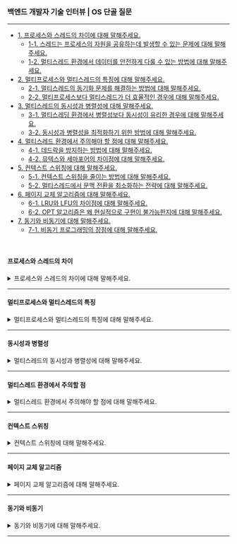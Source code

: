 ### 백엔드 개발자 기술 인터뷰 | OS 단골 질문

---

- [1. 프로세스와 스레드의 차이에 대해 말해주세요.](#프로세스와-스레드의-차이)
    - [1-1. 스레드는 프로세스의 자원을 공유하는데 발생할 수 있는 문제에 대해 말해주세요.]()
    - [1-2. 멀티스레드 환경에서 데이터를 안전하게 다룰 수 있는 방법에 대해 말해주세요.]()
- [2. 멀티프로세스와 멀티스레드의 특징에 대해 말해주세요.](#멀티프로세스와-멀티스레드의-특징)
    - [2-1. 멀티스레드의 동기화 문제를 해결하는 방법에 대해 말해주세요.]()
    - [2-2. 멀티프로세스보다 멀티스레드가 더 효율적인 경우에 대해 말해주세요.]()
- [3. 멀티스레드의 동시성과 병렬성에 대해 말해주세요.](#동시성과-병렬성)
    - [3-1. 멀티스레딩 환경에서 병렬성보다 동시성이 유리한 경우에 대해 말해주세요.]()
    - [3-2. 동시성과 병렬성을 최적화하기 위한 방법에 대해 말해주세요.]()
- [4. 멀티스레드 환경에서 주의해야 할 점에 대해 말해주세요.](#멀티스레드-환경에서-주의할-점)
    - [4-1. 데드락을 방지하는 방법에 대해 말해주세요.]()
    - [4-2. 뮤텍스와 세마포어의 차이점에 대해 말해주세요.]()
- [5. 컨텍스트 스위칭에 대해 말해주세요.](#컨텍스트-스위칭)
    - [5-1. 컨텍스트 스위칭을 줄이는 방법에 대해 말해주세요.]()
    - [5-2. 멀티스레드에서 문맥 전환을 최소화하는 전략에 대해 말해주세요.]()
- [6. 페이지 교체 알고리즘에 대해 말해주세요.](#페이지-교체-알고리즘)
    - [6-1. LRU와 LFU의 차이점에 대해 말해주세요.]()
    - [6-2. OPT 알고리즘은 왜 현실적으로 구현이 불가능한지에 대해 말해주세요.]()
- [7. 동기와 비동기에 대해 말해주세요.](#동기와-비동기)
    - [7-1. 비동기 프로그래밍의 장점에 대해 말해주세요.]()

<br>

#### 프로세스와 스레드의 차이

<details>
<summary>프로세스와 스레드의 차이에 대해 말해주세요.</summary>

- 프로세스(Process)는 실행 중인 프로그램으로, 독립된 메모리 공간(Code, Data, Heap, Stack)을 가진다.

- 스레드(Thread)는 프로세스 내에서 실행되는 작업의 단위이다.
    - Stack만 개별적으로 할당받고, Code, Data, Heap 영역을 공유한다.
    - 같은 프로세스 내에서는 스레드 간 데이터 공유가 가능하다.

<details>
<summary>⁉️ 스레드는 프로세스의 자원을 공유하는데 발생할 수 있는 문제에 대해 말해주세요.</summary>

- 스레드는 같은 프로세스 내에서 메모리(Code, Data, Heap)를 공유하기 때문에 경쟁 상태(Race Condition) 문제가 발생할 수 있다.
- 경쟁 상태(Race Condition)는 여러 스레드가 동시에 공유 데이터에 접근하여 예상치 못한 결과가 발생하는 문제이다.

</details>

<br>

<details>
<summary>⁉️ 멀티스레드 환경에서 데이터를 안전하게 다룰 수 있는 방법에 대해 말해주세요.</summary>

- 뮤텍스(Mutex)는 한 번에 하나의 스레드만 공유 데이터에 접근하도록 제한한다. (상호 배제)
- 세마포어(Semaphore)는 동시 접근 가능한 스레드 수를 제한한다.

</details>

</details>

---

#### 멀티프로세스와 멀티스레드의 특징

<details>
<summary>멀티프로세스와 멀티스레드의 특징에 대해 말해주세요.</summary>

- 멀티프로세스는 여러 개의 프로세스를 독립적으로 실행하는 방식이다.
    - 하나의 프로세스가 종료되어도 다른 프로세스에는 영향이 없다.
    - 단, 프로세스 간 데이터 공유가 어렵고, 문맥 전환 비용(Context Switching)이 크다.

- 멀티스레드는 하나의 프로세스 내부에서 여러 개의 스레드가 동시에 실행하는 방식이다.
    - 스레드 간 데이터 공유가 용이하지만, 동기화 문제가 발생할 가능성이 있다.

<details>
<summary>⁉️ 멀티스레드의 동기화 문제를 해결하는 방법에 대해 말해주세요.</summary>

- 락(Lock)을 사용하여 특정 자원에 대해 한 번에 하나의 스레드만 접근하도록 제한한다.
- 세마포어(Semaphore)를 사용하여 동시에 접근 가능한 스레드 수를 조정한다.

</details>

<br>

<details>
<summary>⁉️ 멀티프로세스보다 멀티스레드가 더 효율적인 경우에 대해 말해주세요.</summary>

- 같은 메모리를 공유해야 하는 경우로 웹 서버, 게임 엔진, 실시간 애플리케이션을 사용할 때 효율적이다.
- 문맥 전환 비용이 큰 경우로 멀티프로세스보다 멀티스레드는 문맥 전환(Context Switching) 비용이 적다.
- I/O 작업이 적고, 연산이 집중된 경우로 멀티스레드가 더 빠른 실행 속도를 가진다.

</details>

</details>

---

#### 동시성과 병렬성

<details>
<summary>멀티스레드의 동시성과 병렬성에 대해 말해주세요.</summary>

- 동시성(Concurrency)은 싱글 코어에서 여러 개의 작업을 번갈아가며 실행하는, 논리적 동시 실행 방식이다.
    - 웹 서버가 여러 요청을 번갈아 처리한다.

- 병렬성(Parallelism)은 멀티 코어에서 여러 개의 작업을 물리적으로 동시에 실행하는 방식이다.
    - 데이터 분석 작업을 여러 코어에서 동시에 수행한다.

<details>
<summary>⁉️ 멀티스레딩 환경에서 병렬성보다 동시성이 유리한 경우에 대해 말해주세요.</summary>

- 싱글 코어 환경에서는 병렬성 대신 동시성을 사용해야 한다.
- I/O 작업이 많은 경우에는 동시성이 더 유리하다.
    - 예를 들어, 웹 서버의 경우로 클라이언트 요청을 순차적으로 처리하는 것보다 동시 실행이 더 효과적이다.

</details>

<br>

<details>
<summary>⁉️ 동시성과 병렬성을 최적화하기 위한 방법에 대해 말해주세요.</summary>

- 스레드 풀(Thread Pool)을 사용하여 불필요한 스레드 생성 및 삭제를 방지하여 성능을 최적화한다.
- 비동기 프로그래밍(Async Programming)을 적용하여 필요할 때만 작업을 수행하도록 한다.
- 작업을 적절히 분할하도록 연산을 여러 스레드로 나눠서 실행한다.

</details>

</details>

---

#### 멀티스레드 환경에서 주의할 점

<details>
<summary>멀티스레드 환경에서 주의해야 할 점에 대해 말해주세요.</summary>

- 멀티스레드 환경에서 발생할 수 있는 문제점:
    - 경쟁 상태(Race Condition)로 여러 스레드가 동시에 공유 데이터에 접근하면 예상치 못한 결과가 발생할 수 있다.
    - 데드락(Deadlock) 상태로 두 개 이상의 스레드가 서로 자원을 점유한 상태에서 무한 대기할 수 있다.
    - 교착 상태(Starvation)로 특정 스레드가 계속해서 자원을 할당받지 못하고 대기하는 상태가 발생할 수 있다.

- 문제점 해결 방법:
    - 뮤텍스(Mutex)는 한 번에 하나의 스레드만 공유 자원에 접근 가능하도록 한다.
    - 세마포어(Semaphore)는 동시에 접근 가능한 스레드 개수를 제한한다.
    - 스핀락(Spinlock)은 바쁜 대기 방식으로 CPU 사용률을 최적화한다.

<details>
<summary>⁉️ 데드락을 방지하는 방법에 대해 말해주세요.</summary>

- 데드락 발생 조건 (Coffman's 조건): 아래 4가지 조건이 동시에 만족하면 데드락(Deadlock)이 발생한다.
    - 상호 배제(Mutual Exclusion)는 자원을 한 번에 하나의 프로세스만 사용 가능하도록 하는 상태이다.
    - 점유 대기(Hold and wait)는 자원을 점유한 상태에서 추가 자원을 기다리는 상태이다.
    - 비선점(No Preemption)은 다른 프로세스가 점유한 자원을 강제로 빼앗을 수 없는 상태이다.
    - 순환 대기(Circular Wait)는 프로세스들이 원형으로 자원을 대기하는 구조이다.

- 데드락 방지 방법:
    - 상호 배제 조건 제거(자원 공유)로 여러 개의 프로세스가 동시에 사용할 수 있도록 자원을 공유하면 데드락을 방지할 수 있다.
    - 점유 대기 조건 제거(자원 요청 전부 완료 후 실행)로 프로세스가 실행되기 전에 필요한 모든 자원을 한 번에 할당하여 점유 대기 상태를 만들지 않는다.
        - 하지만 자원의 활용률이 낮아지고, 요청하지 않을 자원까지 할당될 가능성이 있다.
    - 비선점 조건 제거(자원 회수)로 자원을 점유한 프로세스가 추가 자원을 요청하면 기존 자원을 반납하도록 한다.
        - 하지만 일부 프로세스가 자원을 얻지 못하고 계속 실행되지 않는 기아 상태가 발생할 가능성이 있다.
    - 순환 대기 조건 제거(자원 순서 지정)는 모든 자원에 고유한 우선순위(번호)를 부여하여 순서대로만 요청할 수 있도록 한다.
    - 은행가 알고리즘으로 데드락 회피 기법 중 하나로, 자원의 할당을 신중하게 관리하여 데드락을 방지하는 알고리즘이다.
        - 각 프로세스가 필요한 자원의 최대량을 선언하고, 안전 상태인 경우에만 자원을 할당한다.

</details>

<br>

<details>
<summary>⁉️ 뮤텍스와 세마포어의 차이점에 대해 말해주세요.</summary>

- 뮤텍스(Mutex)는 한 번에 하나의 스레드만 공유 자원에 접근할 수 있도록 하는 락(Lock) 기법이다.
- 세마포어(Semaphore)는 동시에 접근 가능한 스레드의 개수를 지정할 수 있는 기법이다.

- 뮤텍스는 값으로 0 또는 1을 사용하는 이진 세마포인 반면, 세마포어는 값으로 0 이상을 사용한다.
- 뮤텍스는 단일 스레드 접근을 제한하는 목적이지만, 세마포어는 여러 개의 스레드 동시 접근이 가능한 동기화가 목적이다.
- 뮤텍스는 락을 획득한 스레드만 해제 가능하지만, 세마포어는 소유권이 없어 다른 스레드도 해제가 가능하다.

</details>

</details>

---

#### 컨텍스트 스위칭

<details>
<summary>컨텍스트 스위칭에 대해 말해주세요.</summary>

- CPU가 실행 중인 프로세스를 변경할 때, 기존 프로세스의 상태를 저장하고 새로운 프로세스의 상태를 복구하는 과정이다.
- 문맥 전환이 발생하면 CPU 캐시 초기화, 레지스터 변경, PCB(Process Control Block) 교체 등이 이루어진다.

- 컨텍스트 스위칭은 여러 작업이 이루어지므로 비용이 커서 오버헤드가 발생할 수 있다.
- 또한, 캐시 미스가 증가하여 성능 저하로 이어질 가능성이 있다.

<details>
<summary>⁉️ 컨텍스트 스위칭을 줄이는 방법에 대해 말해주세요.</summary>

- 멀티스레드 대신 스레드 풀(Thread Pool)을 사용하여 불필요한 스레드 생성 및 제거를 방지한다.
- 작업 단위를 크게 만들어서 너무 자주 문맥 전환이 일어나지 않도록 작업 크기를 조정한다.
- 동기화를 최소화하여 락을 적게 사용해서 문맥 전환 횟수를 줄인다.

</details>

<br>

<details>
<summary>⁉️ 멀티스레드에서 문맥 전환을 최소화하는 전략에 대해 말해주세요.</summary>

- 락을 최소한으로 사용하여 스레드 간 전환 비용을 감소시킨다.
- 스레드 바인딩을 적용하여 특정 코어에서 특정 스레드만 실행하도록 고정시킨다.

</details>

</details>

---

#### 페이지 교체 알고리즘

<details>
<summary>페이지 교체 알고리즘에 대해 말해주세요.</summary>

-

<details>
<summary>⁉️ LRU와 LFU의 차이점에 대해 말해주세요.</summary>

-

</details>

<br>

<details>
<summary>⁉️ OPT 알고리즘은 왜 현실적으로 구현이 불가능한지에 대해 말해주세요.</summary>

-

</details>

</details>

---

#### 동기와 비동기

<details>
<summary>동기와 비동기에 대해 말해주세요.</summary>

-

<details>
<summary>⁉️ 비동기 프로그래밍의 장점에 대해 말해주세요.</summary>

-

</details>

</details>

---
